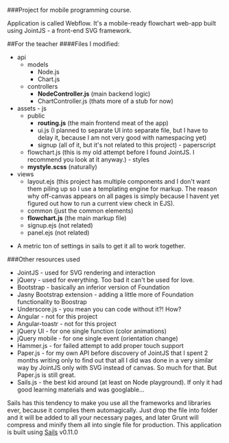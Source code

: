 ###Project for mobile programming course.

Application is called Webflow. It's a mobile-ready flowchart web-app built using JointJS - a front-end SVG framework.

##For the teacher
####Files I modified:
  - api
    - models
      - Node.js
      - Chart.js
    - controllers
      - **NodeController.js** (main backend logic)
      - ChartController.js (thats more of a stub for now)
  -  assets
    - js
      - public
        - **routing.js** (the main frontend meat of the app)
        - ui.js (I planned to separate UI into separate file, but I have to delay it, because I am not very good with namespacing yet)
        - signup (all of it, but it's not related to this project)
    - paperscript
      - flowchart.js (this is my old attempt before I found JointJS. I recommend you look at it anyway.)
    - styles
      - **mystyle.scss** (naturally)
  - views
    - layout.ejs (this project has multiple components and I don't want them piling up so I use a templating engine for markup. The reason why off-canvas appears on all pages is simply because I havent yet figured out how to run a current view check in EJS).
    - common (just the common elements)
    - **flowchart.js** (the main markup file)
    - signup.ejs (not related)
    - panel.ejs (not related)

+ A metric ton of settings in sails to get it all to work together.

###Other resources used
  + JointJS - used for SVG rendering and interaction
  + jQuery - used for everything. Too bad it can't be used for love.
  + Bootstrap - basically an inferior version of Foundation
  + Jasny Bootstrap extension - adding a little more of Foundation functionality to Boostrap
  + Underscore.js - you mean you can code without it?! How?
  + Angular - not for this project
  + Angular-toastr - not for this project
  + jQuery UI - for one single function (color animations)
  + jQuery mobile - for one single event (orientation change)
  + Hammer.js - for failed attempt to add proper touch support
  + Paper.js - for my own API before discovery of JointJS that I spent 2 months writing only to find out that all I did was done in a very similar way by JointJS only with SVG instead of canvas. So much for that. But Paper.js is still great.
  + Sails.js - the best kid around (at least on Node playground). If only it had good learning materials and was googlable...

Sails has this tendency to make you use all the frameworks and libraries ever, because it compiles them automagically. Just drop the file into folder and it will be added to all your necessary pages, and later Grunt will compress and minify them all into single file for production.
This application is built using [Sails](http://sailsjs.org) v0.11.0
